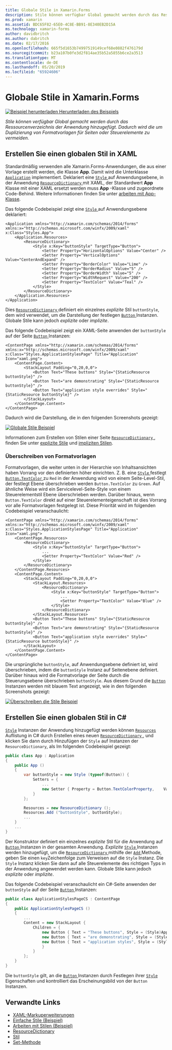 ```yaml
---
title: Globale Stile in Xamarin.Forms
description: Stile können verfügbar Global gemacht werden durch das Ressourcenverzeichnis der Anwendung hinzugefügt. Dadurch wird die um Duplizierung von Formatvorlagen für Seiten oder Steuerelemente zu vermeiden.
ms.prod: xamarin
ms.assetid: BDC65F82-65E0-4C8E-BB91-8E340EB2D15A
ms.technology: xamarin-forms
author: davidbritch
ms.author: dabritch
ms.date: 02/17/2016
ms.openlocfilehash: 665f5d1653b74997519149cef68e0882f476179d
ms.sourcegitcommit: b23a107b0fe3d2f814ae35b52a5855b6ce2a3513
ms.translationtype: MT
ms.contentlocale: de-DE
ms.lasthandoff: 05/20/2019
ms.locfileid: "65924606"
---
```

# <a name="global-styles-in-xamarinforms"></a>Globale Stile in Xamarin.Forms

[![Beispiel herunterladen](~/media/shared/download.png) Herunterladen des Beispiels](https://developer.xamarin.com/samples/xamarin-forms/UserInterface/Styles/BasicStyles/)

_Stile können verfügbar Global gemacht werden durch das Ressourcenverzeichnis der Anwendung hinzugefügt. Dadurch wird die um Duplizierung von Formatvorlagen für Seiten oder Steuerelemente zu vermeiden._

## <a name="create-a-global-style-in-xaml"></a>Erstellen Sie einen globalen Stil in XAML

Standardmäßig verwenden alle Xamarin.Forms-Anwendungen, die aus einer Vorlage erstellt werden, die Klasse **App**. Damit wird die Unterklasse [`Application`](xref:Xamarin.Forms.Application) implementiert. Deklariert eine [ `Style` ](xref:Xamarin.Forms.Style) auf Anwendungsebene, in der Anwendung [ `ResourceDictionary` ](xref:Xamarin.Forms.ResourceDictionary) mit XAML, der Standardwert **App** Klasse mit einer XAML ersetzt werden muss **App** -Klasse und zugeordnete Code-Behind. Weitere Informationen finden Sie unter [arbeiten mit App-Klasse](~/xamarin-forms/app-fundamentals/application-class.md).

Das folgende Codebeispiel zeigt eine [ `Style` ](xref:Xamarin.Forms.Style) auf Anwendungsebene deklariert:

```xaml
<Application xmlns="http://xamarin.com/schemas/2014/forms" xmlns:x="http://schemas.microsoft.com/winfx/2009/xaml" x:Class="Styles.App">
    <Application.Resources>
        <ResourceDictionary>
            <Style x:Key="buttonStyle" TargetType="Button">
                <Setter Property="HorizontalOptions" Value="Center" />
                <Setter Property="VerticalOptions" Value="CenterAndExpand" />
                <Setter Property="BorderColor" Value="Lime" />
                <Setter Property="BorderRadius" Value="5" />
                <Setter Property="BorderWidth" Value="5" />
                <Setter Property="WidthRequest" Value="200" />
                <Setter Property="TextColor" Value="Teal" />
            </Style>
        </ResourceDictionary>
    </Application.Resources>
</Application>
```

Dies [ `ResourceDictionary` ](xref:Xamarin.Forms.ResourceDictionary) definiert ein einzelnes *explizite* Stil `buttonStyle`, dem wird verwendet, um die Darstellung der festlegen [ `Button` ](xref:Xamarin.Forms.Button) Instanzen. Globale Stile kann jedoch *explizite* oder *implizite*.

Das folgende Codebeispiel zeigt ein XAML-Seite anwenden der `buttonStyle` auf der Seite [ `Button` ](xref:Xamarin.Forms.Button) Instanzen:

```xaml
<ContentPage xmlns="http://xamarin.com/schemas/2014/forms" xmlns:x="http://schemas.microsoft.com/winfx/2009/xaml" x:Class="Styles.ApplicationStylesPage" Title="Application" Icon="xaml.png">
    <ContentPage.Content>
        <StackLayout Padding="0,20,0,0">
            <Button Text="These buttons" Style="{StaticResource buttonStyle}" />
            <Button Text="are demonstrating" Style="{StaticResource buttonStyle}" />
            <Button Text="application style overrides" Style="{StaticResource buttonStyle}" />
        </StackLayout>
    </ContentPage.Content>
</ContentPage>
```

Dadurch wird die Darstellung, die in den folgenden Screenshots gezeigt:

[![](application-images/application-styles-1.png "Globale Stile Beispiel")](application-images/application-styles-1-large.png#lightbox "globale Stile-Beispiel")

Informationen zum Erstellen von Stilen einer Seite [ `ResourceDictionary` ](xref:Xamarin.Forms.ResourceDictionary), finden Sie unter [explizite Stile](~/xamarin-forms/user-interface/styles/explicit.md) und [impliziten Stilen](~/xamarin-forms/user-interface/styles/implicit.md).

### <a name="override-styles"></a>Überschreiben von Formatvorlagen

Formatvorlagen, die weiter unten in der Hierarchie von Inhaltsansichten haben Vorrang vor den definierten höher einrichten. Z. B. eine [ `Style` ](xref:Xamarin.Forms.Style) festlegt [ `Button.TextColor` ](xref:Xamarin.Forms.Button.TextColor) zu `Red` in der Anwendung wird von einem Seite-Level-Stil, der festlegt Ebene überschrieben werden `Button.TextColor` zu `Green`. Auf ähnliche Weise wird ein Servicelevel-Seite-Style von einem Steuerelementstil Ebene überschrieben werden. Darüber hinaus, wenn `Button.TextColor` direkt auf einer Steuerelementeigenschaft ist dies Vorrang vor alle Formatvorlagen festgelegt ist. Diese Priorität wird im folgenden Codebeispiel veranschaulicht:

```xaml
<ContentPage xmlns="http://xamarin.com/schemas/2014/forms" xmlns:x="http://schemas.microsoft.com/winfx/2009/xaml" x:Class="Styles.ApplicationStylesPage" Title="Application" Icon="xaml.png">
    <ContentPage.Resources>
        <ResourceDictionary>
            <Style x:Key="buttonStyle" TargetType="Button">
                ...
                <Setter Property="TextColor" Value="Red" />
            </Style>
        </ResourceDictionary>
    </ContentPage.Resources>
    <ContentPage.Content>
        <StackLayout Padding="0,20,0,0">
            <StackLayout.Resources>
                <ResourceDictionary>
                    <Style x:Key="buttonStyle" TargetType="Button">
                        ...
                        <Setter Property="TextColor" Value="Blue" />
                    </Style>
                </ResourceDictionary>
            </StackLayout.Resources>
            <Button Text="These buttons" Style="{StaticResource buttonStyle}" />
            <Button Text="are demonstrating" Style="{StaticResource buttonStyle}" />
            <Button Text="application style overrides" Style="{StaticResource buttonStyle}" />
        </StackLayout>
    </ContentPage.Content>
</ContentPage>
```

Die ursprüngliche `buttonStyle`, auf Anwendungsebene definiert ist, wird überschrieben, indem die `buttonStyle` Instanz auf Seitenebene definiert. Darüber hinaus wird die Formatvorlage der Seite durch die Steuerungsebene überschrieben `buttonStyle`. Aus diesem Grund die [ `Button` ](xref:Xamarin.Forms.Button) Instanzen werden mit blauem Text angezeigt, wie in den folgenden Screenshots gezeigt:

[![](application-images/application-styles-2.png "Überschreiben die Stile Beispiel")](application-images/application-styles-2-large.png#lightbox "überschreiben die Stile-Beispiel")

## <a name="create-a-global-style-in-c35"></a>Erstellen Sie einen globalen Stil in C&#35;

[`Style`](xref:Xamarin.Forms.Style) Instanzen der Anwendung hinzugefügt werden können [ `Resources` ](xref:Xamarin.Forms.VisualElement.Resources) Auflistung in C# durch Erstellen eines neuen [ `ResourceDictionary` ](xref:Xamarin.Forms.ResourceDictionary), und klicken Sie dann durch Hinzufügen der `Style` auf Instanzen der `ResourceDictionary`, als Im folgenden Codebeispiel gezeigt:

```csharp
public class App : Application
{
    public App ()
    {
        var buttonStyle = new Style (typeof(Button)) {
            Setters = {
                ...
                new Setter { Property = Button.TextColorProperty,    Value = Color.Teal }
            }
        };

        Resources = new ResourceDictionary ();
        Resources.Add ("buttonStyle", buttonStyle);
        ...
    }
    ...
}
```

Der Konstruktor definiert ein einzelnes *explizite* Stil für die Anwendung auf [ `Button` ](xref:Xamarin.Forms.Button) Instanzen in der gesamten Anwendung. *Explizite* [ `Style` ](xref:Xamarin.Forms.Style) Instanzen werden hinzugefügt, um die [ `ResourceDictionary` ](xref:Xamarin.Forms.ResourceDictionary) mithilfe der [ `Add` ](xref:Xamarin.Forms.ResourceDictionary.Add(System.String,System.Object)) Methode, geben Sie einen `key`Zeichenfolge zum Verweisen auf die `Style` Instanz. Die `Style` Instanz klicken Sie dann auf alle Steuerelemente des richtigen Typs in der Anwendung angewendet werden kann. Globale Stile kann jedoch *explizite* oder *implizite*.

Das folgende Codebeispiel veranschaulicht ein C#-Seite anwenden der `buttonStyle` auf der Seite [ `Button` ](xref:Xamarin.Forms.Button) Instanzen:

```csharp
public class ApplicationStylesPageCS : ContentPage
{
    public ApplicationStylesPageCS ()
    {
        ...
        Content = new StackLayout {
            Children = {
                new Button { Text = "These buttons", Style = (Style)Application.Current.Resources ["buttonStyle"] },
                new Button { Text = "are demonstrating", Style = (Style)Application.Current.Resources ["buttonStyle"] },
                new Button { Text = "application styles", Style = (Style)Application.Current.Resources ["buttonStyle"]
                }
            }
        };
    }
}
```

Die `buttonStyle` gilt, an die [ `Button` ](xref:Xamarin.Forms.Button) Instanzen durch Festlegen ihrer [ `Style` ](xref:Xamarin.Forms.NavigableElement.Style) Eigenschaften und kontrolliert das Erscheinungsbild von der `Button` Instanzen.

## <a name="related-links"></a>Verwandte Links

- [XAML-Markuperweiterungen](~/xamarin-forms/xaml/xaml-basics/xaml-markup-extensions.md)
- [Einfache Stile (Beispiel)](https://developer.xamarin.com/samples/xamarin-forms/UserInterface/Styles/BasicStyles/)
- [Arbeiten mit Stilen (Beispiel)](https://developer.xamarin.com/samples/xamarin-forms/WorkingWithStyles/)
- [ResourceDictionary](xref:Xamarin.Forms.ResourceDictionary)
- [Stil](xref:Xamarin.Forms.Style)
- [Set-Methode](xref:Xamarin.Forms.Setter)
